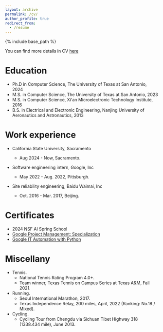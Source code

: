 ```yaml
---
layout: archive
permalink: /cv/
author_profile: true
redirect_from:
  - /resume
---
```


{% include base_path %}

You can find more details in CV [here](https://pengkang12.github.io/files/CVPK.pdf)

Education
======
* Ph.D in Computer Science, The University of Texas at San Antonio, 2024
* M.S. in Computer Science, The University of Texas at San Antonio, 2023
* M.S. in Computer Science, Xi'an Microelectronic Technology Institute, 2016
* B.S. in Electrical and Electronic Engineering, Nanjing University of Aeronautics and Astronautics, 2013

Work experience
======
* California State University, Sacramento
  * Aug 2024 - Now, Sacramento.

* Software engineering intern, Google, Inc
  * May 2022 - Aug. 2022, Pittsburgh.

* Site reliability engineering, Baidu Waimai, Inc 
  * Oct. 2016 - Mar. 2017, Beijing.

Certificates
======
* 2024 NSF AI Spring School
* [Google Project Management: Specialization](https://www.coursera.org/account/accomplishments/specialization/certificate/YXUT36HK2MTF)
* [Google IT Automation with Python](https://www.coursera.org/account/accomplishments/specialization/certificate/HHQHX5X5RVGM)

Miscellany
======
* Tennis. 
	* National Tennis Rating Program 4.0+. 
	* Team winner, Texas Tennis on Campus Series at Texas A&M, Fall 2021.
* Running. 
	* Seoul International Marathon, 2017.
	* Texas Independence Relay, 200 miles, April, 2022 (Ranking: No.18 / Mixed).
* Cycling. 
	* Cycling Tour from Chengdu via Sichuan Tibet Highway 318 (1338.434 mile), June 2013. 
